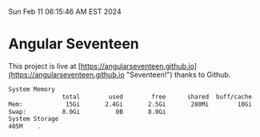 Sun Feb 11 06:15:46 AM EST 2024

# Angular Seventeen


This project is live at [https://angularseventeen.github.io](https://angularseventeen.github.io "Seventeen!") thanks to Github.

```bash
System Memory
               total        used        free      shared  buff/cache   available
Mem:            15Gi       2.4Gi       2.5Gi       280Mi        10Gi        12Gi
Swap:          8.0Gi          0B       8.0Gi
System Storage
405M	.
```
```bash
